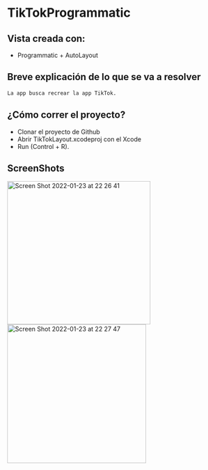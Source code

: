 # TikTokProgrammatic

## Vista creada con:
- Programmatic + AutoLayout

## Breve explicación de lo que se va a resolver

```bash
La app busca recrear la app TikTok.
```

## ¿Cómo correr el proyecto?

- Clonar el proyecto de Github
- Abrir TikTokLayout.xcodeproj con el Xcode 
- Run (Control + R).

## ScreenShots

<img width="329" alt="Screen Shot 2022-01-23 at 22 26 41" src="https://user-images.githubusercontent.com/91626112/150708361-04abae09-01a8-4873-9c52-46211157f75a.png">
<img width="319" alt="Screen Shot 2022-01-23 at 22 27 47" src="https://user-images.githubusercontent.com/91626112/150708370-b3353c6e-3fd3-4b81-96bb-1a9706b7b1a7.png">
